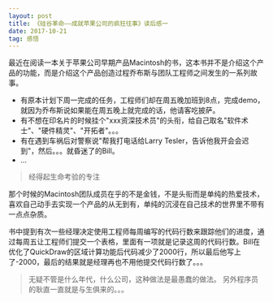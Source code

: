 ```yaml
---
layout: post
title: 《硅谷革命——成就苹果公司的疯狂往事》读后感一
date: 2017-10-21
tag: 感悟
---
```


最近在阅读一本关于苹果公司早期产品Macintosh的书，这本书并不是介绍这个产品的功能，而是介绍这个产品创造过程乔布斯与团队工程师之间发生的一系列故事。

- 有原本计划下周一完成的任务，工程师们却在周五晚加班到8点，完成demo，就因为乔布斯说如果能在周五晚上就完成的话，他请客吃披萨。
- 有不想在印名片的时候挂个"xxx资深技术员"的头衔，给自己取名"软件术士"、"硬件精灵"、"开拓者"。。。
- 有在遇到车祸后对警察说"帮我打电话给Larry Tesler，告诉他我开会会迟到"，然后。。。就昏迷了的Bill。
- ...
> 经得起生命考验的专注

那个时候的Macintosh团队成员在乎的不是金钱，不是头衔而是单纯的热爱技术，喜欢自己动手去实现一个产品的从无到有，单纯的沉浸在自己技术的世界里不带有一点点杂质。

书中提到有次一些经理决定使用工程师每周编写的代码行数来跟踪他们的进度，通过每周五让工程师们提交一个表格，里面有一项就是记录这周的代码行数。Bill在优化了QuickDraw的区域计算功能后代码减少了2000行，所以最后他写上了-2000，最后的结果就是经理再也不用他提交代码行数了。。。
> 无疑不管是什么年代，什么公司，这种做法是最愚蠢的做法。
另外程序员的耿直一直就是与生俱来的。。。


